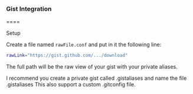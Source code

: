 ### Gist Integration
====

Setup

Create a file named `rawFile.conf` and put in it the following line:

```bash
rawLink="https://gist.github.com/.../download"
```

The full path will be the raw view of your gist with your private aliases.

I recommend you create a private gist called .gistaliases and name the file .gistaliases
This also support a custom .gitconfig file.

